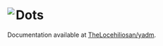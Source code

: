 # Dots <img align="left" src="https://davidepucci.it/favicon/favicon-96x96.png">

Documentation available at [TheLocehiliosan/yadm](https://github.com/TheLocehiliosan/yadm).
